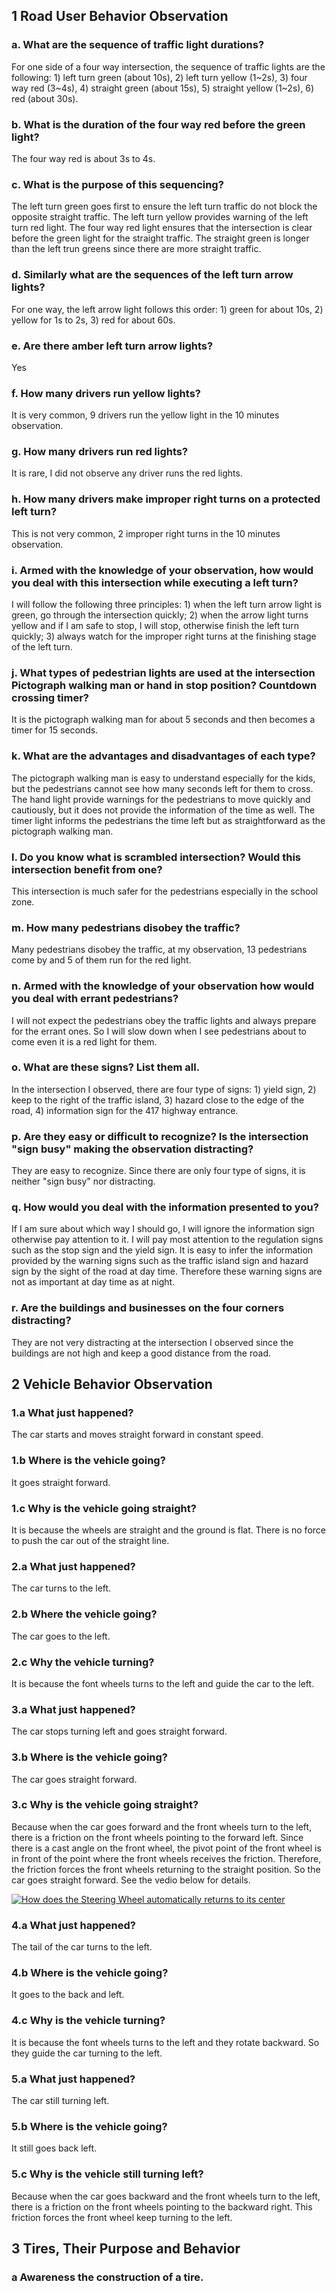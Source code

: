 ## 1 Road User Behavior Observation

### a. What are the sequence of traffic light durations?

For one side of a four way intersection, the sequence of traffic
lights are the following: 1) left turn green (about 10s), 2) left turn
yellow (1\~2s), 3) four way red (3\~4s), 4) straight green (about 15s), 
5) straight yellow (1\~2s), 6) red (about 30s).

### b. What is the duration of the four way red before the green light?

The four way red is about 3s to 4s.

### c. What is the purpose of this sequencing?

The left turn green goes first to ensure the left turn traffic do not
block the opposite straight traffic. The left turn yellow provides
warning of the left turn red light. The four way red light ensures
that the intersection is clear before the green light for the straight
traffic. The straight green is longer than the left trun greens since
there are more straight traffic. 

### d. Similarly what are the sequences of the left turn arrow lights? 

For one way, the left arrow light follows this order: 1) green for
about 10s, 2) yellow for 1s to 2s, 3) red for about 60s. 

### e. Are there amber left turn arrow lights?

Yes

### f. How many drivers run yellow lights?

It is very common, 9 drivers run the yellow light in the 10 minutes
observation. 

### g. How many drivers run red lights?

It is rare, I did not observe any driver runs the red lights.

### h. How many drivers make improper right turns on a protected left turn? 

This is not very common, 2 improper right turns in the 10 minutes
observation.

### i. Armed with the knowledge of your observation, how would you deal with this intersection while executing a left turn?

I will follow the following three principles: 1) when the left turn
arrow light is green, go through the intersection quickly; 2) when
the arrow light turns yellow and if I am safe to stop, I will stop,
otherwise finish the left turn quickly; 3) always watch for the
improper right turns at the finishing stage of the left turn.

### j. What types of pedestrian lights are used at the intersection Pictograph walking man or hand in stop position? Countdown crossing timer?
	
It is the pictograph walking man for about 5 seconds and then becomes
a timer for 15 seconds.

### k. What are the advantages and disadvantages of each type?

The pictograph walking man is easy to understand especially for the
kids, but the pedestrians cannot see how many seconds left for them to
cross. The hand light provide warnings for the pedestrians to move
quickly and cautiously, but it does not provide the information of the
time as well. The timer light informs the pedestrians the time left
but as straightforward as the pictograph walking man. 

### l. Do you know what is scrambled intersection? Would this intersection benefit from one?
	
This intersection is much safer for the pedestrians especially in the
school zone. 

### m. How many pedestrians disobey the traffic?

Many pedestrians disobey the traffic, at my observation, 13
pedestrians come by and 5 of them run for the red light.

### n. Armed with the knowledge of your observation how would you deal with errant pedestrians?
	
I will not expect the pedestrians obey the traffic lights and always
prepare for the errant ones. So I will slow down when I see
pedestrians about to come even it is a red light for them. 

### o. What are these signs? List them all.

In the intersection I observed, there are four type of signs: 1) yield
sign, 2) keep to the right of the traffic island, 3) hazard close to
the edge of the road, 4) information sign for the 417 highway
entrance.

### p. Are they easy or difficult to recognize? Is the intersection "sign busy" making the observation distracting?

They are easy to recognize. Since there are only four type of signs,
it is neither "sign busy" nor distracting.

### q. How would you deal with the information presented to you?

If I am sure about which way I should go, I will ignore the
information sign otherwise pay attention to it. I will pay most
attention to the regulation signs such as the stop sign and the yield
sign. It is easy to infer the information provided by the warning
signs such as the traffic island sign and hazard sign by the sight of
the road at day time. Therefore these warning signs are not as
important at day time as at night. 

### r. Are the buildings and businesses on the four corners distracting?

They are not very distracting at the intersection I observed since the
buildings are not high and keep a good distance from the road. 

## 2 Vehicle Behavior Observation

### 1.a What just happened?

The car starts and moves straight forward in constant speed. 

### 1.b Where is the vehicle going?

It goes straight forward.

### 1.c Why is the vehicle going straight?

It is because the wheels are straight and the ground is flat. There is no force to push the car out of 
the straight line.

### 2.a What just happened?

The car turns to the left.

### 2.b Where the vehicle going?

The car goes to the left.

### 2.c Why the vehicle turning?

It is because the font wheels turns to the left and guide the car to the left.

### 3.a What just happened?

The car stops turning left and goes straight forward.

### 3.b Where is the vehicle going?

The car goes straight forward.

### 3.c Why is the vehicle going straight?

Because when the car goes forward and the front wheels turn to the left, there is a friction on the front wheels pointing to the forward left. Since there is a cast angle on the front wheel, the pivot point of the front wheel is in front of the point where the front wheels receives the friction. Therefore, the friction forces the front wheels returning to the straight position. So the car goes straight forward. See the vedio below for details.

[![How does the Steering Wheel automatically returns to its center](https://img.youtube.com/vi/wLbs8kBXgrw/0.jpg)](https://www.youtube.com/watch?v=wLbs8kBXgrw)

### 4.a What just happened?

The tail of the car turns to the left.

### 4.b Where is the vehicle going?

It goes to the back and left.

### 4.c Why is the vehicle turning?

It is because the font wheels turns to the left and they rotate backward. So they guide the car 
turning to the left.

### 5.a What just happened?

The car still turning left.

### 5.b Where is the vehicle going?

It still goes back left.

### 5.c Why is the vehicle still turning left?

Because when the car goes backward and the front wheels turn to the left, there is a friction on the front wheels pointing to the backward right. This friction forces the front wheel keep turning to the left.

## 3 Tires, Their Purpose and Behavior

### a Awareness the construction of a tire.
